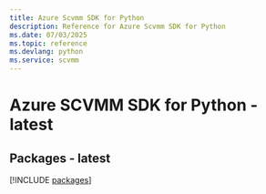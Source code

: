 ```yaml
---
title: Azure Scvmm SDK for Python
description: Reference for Azure Scvmm SDK for Python
ms.date: 07/03/2025
ms.topic: reference
ms.devlang: python
ms.service: scvmm
---
```

# Azure SCVMM SDK for Python - latest
## Packages - latest
[!INCLUDE [packages](scvmm-index.md)]